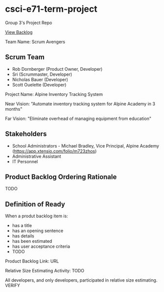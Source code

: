 # csci-e71-term-project
Group 3's Project Repo

[View Backlog](https://github.com/scottx611x/csci-e71-term-project/projects/1)

Team Name: Scrum Avengers

Scrum Team
----------
* Rob Dornberger (Product Owner, Developer)
* Sri  (Scrummaster, Developer)
* Nicholas Bauer (Developer)
* Scott Ouelette (Developer)

Project Name: Alpine Inventory Tracking System

Near Vision: "Automate inventory tracking system for Alpine Academy in 3 months"

Far Vision: "Eliminate overhead of managing equipment from education"

Stakeholders
------------
* School Administrators - Michael Bradley, Vice Principal, Alpine Academy (https://app.xtensio.com/folio/m723zhos)
* Administrative Assistant
* IT Personnel

Product Backlog Ordering Rationale
----------------------------------
TODO

Definition of Ready
-------------------
When a produt backlog item is:
 * has a title
 * has an opening sentence
 * has details
 * has been estimated
 * has user acceptance criteria
 * TODO
 
 Product Backlog Link: URL
 
 Relative Size Estimating Activity: TODO
 
 All developers, and only developers, participated in relative size estimating. VERIFY
